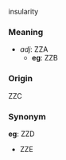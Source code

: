 insularity
### Meaning
+ _adj_: ZZA
    + __eg__: ZZB

### Origin

ZZC

### Synonym

__eg__: ZZD

+ ZZE


